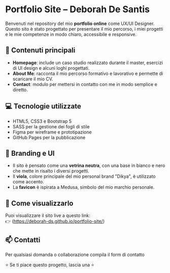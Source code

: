 # Portfolio Site – Deborah De Santis

Benvenuti nel repository del mio **portfolio online** come UX/UI Designer. 
Questo sito è stato progettato per presentare il mio percorso, i miei progetti e le mie competenze in modo chiaro, accessibile e responsive.

## 🧠 Contenuti principali

- **Homepage**: include un caso studio realizzato durante il master, esercizi di UI design e alcuni loghi progettati.
- **About Me**: racconta il mio percorso formativo e lavorativo e permette di scaricare il mio CV.
- **Contact**: modulo per mettersi in contatto con me in modo semplice e diretto.

## 💻 Tecnologie utilizzate

- HTML5, CSS3 e Bootstrap 5  
- SASS per la gestione dei fogli di stile  
- Figma per wireframe e prototipazione  
- GitHub Pages per la pubblicazione

## 🎨 Branding e UI

- Il sito è pensato come una **vetrina neutra**, con una base in bianco e nero che mette in risalto i diversi progetti.  
- Il **viola**, colore principale del mio personal brand "Dikya", è utilizzato come accento.  
- La **favicon** è ispirata a Medusa, simbolo del mio marchio personale.

## 🔧 Come visualizzarlo

Puoi visualizzare il sito live a questo link:  
👉 (https://deborah-ds.github.io/portfolio-site/)

## 📫 Contatti

Per qualsiasi domanda o collaborazione compila il form di contatto

⭐ Se ti piace questo progetto, lascia una ⭐

